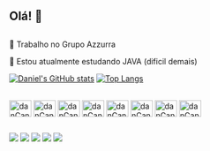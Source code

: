Olá! 👋
--
##
🔭 Trabalho no Grupo Azzurra

🌱 Estou atualmente estudando JAVA (dificil demais)

[![Daniel's GitHub stats](https://github-readme-stats.vercel.app/api?username=d2souza&count_private=true&show_icons=true&include_all_commits=true&theme=midnight-purple)](https://github.com/d2souza/github-readme-stats)
[![Top Langs](https://github-readme-stats.vercel.app/api/top-langs/?username=d2souza&layout=compact)](https://github.com/d2souza/github-readme-stats)

<div style= "display: inline_block"><br>
   <img align="center" alt="danCanva" height="30" width="40" src="https://cdn.jsdelivr.net/gh/devicons/devicon/icons/java/java-original-wordmark.svg" />
   <img align="center" alt="danCanva" height="30" width="40" src="https://cdn.jsdelivr.net/gh/devicons/devicon/icons/html5/html5-original-wordmark.svg" />
   <img align="center" alt="danCanva" height="30" width="40" src="https://cdn.jsdelivr.net/gh/devicons/devicon/icons/css3/css3-original-wordmark.svg" />
   <img align="center" alt="danCanva" height="30" width="40" src="https://cdn.jsdelivr.net/gh/devicons/devicon/icons/wordpress/wordpress-plain.svg" />
   <img align="center" alt="danCanva" height="30" width="40" src="https://cdn.jsdelivr.net/gh/devicons/devicon/icons/photoshop/photoshop-line.svg" />
   <img align="center" alt="danCanva" height="30" width="40" src="https://cdn.jsdelivr.net/gh/devicons/devicon/icons/premierepro/premierepro-original.svg" />
   <img align="center" alt="danCanva" height="30" width="40" src="https://cdn.jsdelivr.net/gh/devicons/devicon/icons/canva/canva-original.svg" />
   <img align="center" alt="danCanva" height="30" width="40" src="https://cdn.jsdelivr.net/gh/devicons/devicon/icons/chrome/chrome-original-wordmark.svg" />
</div>

##

<div>
   <a href="https://www.youtube.com/channel/UCfJicCmAmUxvgA-M8yzshDg" target="_blank"><img src="https://img.shields.io/badge/YouTube-FF0000?style=for-the-badge&logo=youtube&logoColor=white" target="_blank"></a>
  <a href="https://www.instagram.com/d2.souza/" target="_blank"><img src="https://img.shields.io/badge/-Instagram-%23E4405F?style=for-the-badge&logo=instagram&logoColor=white" target="_blank"></a>
 <a href="https://discord.gg/vjyx2c8S" target="_blank"><img src="https://img.shields.io/badge/Discord-7289DA?style=for-the-badge&logo=discord&logoColor=white" target="_blank"></a>
  <a href = "mailto:danielsouza-1@hotmail.com"><img src="https://img.shields.io/badge/-Gmail-%23333?style=for-the-badge&logo=gmail&logoColor=white" target="_blank"></a>
  <a href="https://www.linkedin.com/in/daniel-souza-43891912a/" target="_blank"><img src="https://img.shields.io/badge/-LinkedIn-%230077B5?style=for-the-badge&logo=linkedin&logoColor=white" target="_blank"></a> 
</div>
<!--
Here are some ideas to get you started:

- 🔭 I’m currently working on ...
- 🌱 I’m currently learning ...
- 👯 I’m looking to collaborate on ...
- 🤔 I’m looking for help with ...
- 💬 Ask me about ...
- 📫 How to reach me: ...
- 😄 Pronouns: ...
- ⚡ Fun fact: ...
-->
